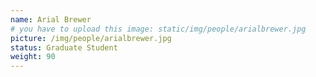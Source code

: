 ```yaml
---
name: Arial Brewer
# you have to upload this image: static/img/people/arialbrewer.jpg
picture: /img/people/arialbrewer.jpg
status: Graduate Student
weight: 90
---
```

